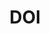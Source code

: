 ---
title: 'DOI'
field: 'is.identifier.doi'
slug: 'global-doi'
description: 'Digital object identifier - usually for articles and books/chapters'
required: False
module: 'Provenance'
cluster: 'Global'
policy: 'Url. Repeat values.'
---